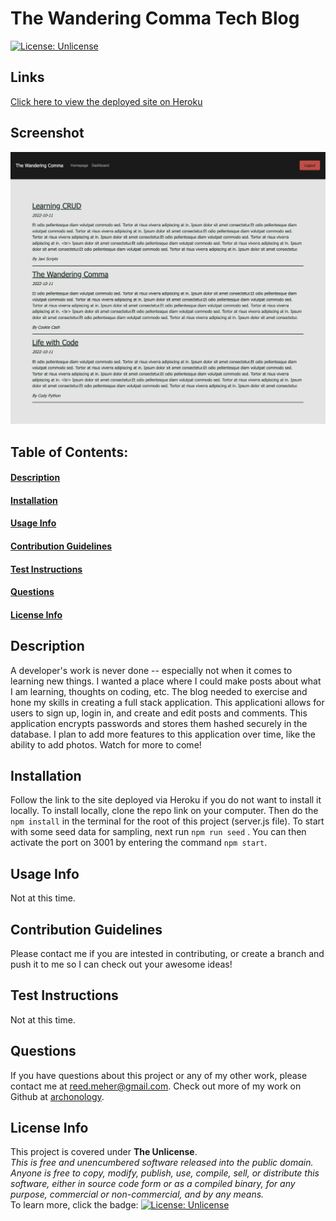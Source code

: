 # The Wandering Comma Tech Blog
[![License: Unlicense](https://img.shields.io/badge/license-Unlicense-blue.svg)](http://unlicense.org/)
## Links
[Click here to view the deployed site on Heroku](https://lit-falls-16063.herokuapp.com)
## Screenshot
![Screenshot of the homepage](./public/images/Screen%20Shot%202022-10-12%20at%204.13.46%20PM.png)    
## Table of Contents:
#### [Description](#description)
#### [Installation](#installation)
#### [Usage Info](#usage-info)
#### [Contribution Guidelines](#contribution-guidelines)
#### [Test Instructions](#test-instructions)
#### [Questions](#questions)
#### [License Info](#license-info)

## Description
A developer's work is never done -- especially not when it comes to learning new things. I wanted a place where I could make posts about what I am learning, thoughts on coding, etc. The blog needed to exercise and hone my skills in creating a full stack application.  This applicationi  allows for users to sign up, login in, and create and edit posts and comments. This application encrypts passwords and stores them hashed securely in the database.  I plan to add more features to this application over time, like the ability to add photos. Watch for more to come!
    
## Installation
Follow the link to the site deployed via Heroku if you do not want to install it locally.  To install locally, clone the repo link on your computer. Then do the `npm install` in the terminal for the root of this project (server.js file). To start with some seed data for sampling, next run `npm run seed` . You  can then activate the port on 3001 by entering the command `npm start`. 

## Usage Info
Not at this time.

## Contribution Guidelines
Please contact me if you are intested in contributing, or create a branch and push it to me so I can check out your awesome ideas!

## Test Instructions
Not at this time.

## Questions
If you have questions about this project or any of my other work, please contact me at reed.meher@gmail.com. Check out more of my work on Github at [archonology](https://github.com/archonology).
    
## License Info
This project is covered under **The Unlicense**. 
<br>
*This is free and unencumbered software released into the public domain. <br> Anyone is free to copy, modify, publish, use, compile, sell, or distribute this software, either in source code form or as a compiled binary, for any purpose, commercial or non-commercial, and by any means.* 
<br>
To learn more, click the badge: [![License: Unlicense](https://img.shields.io/badge/license-Unlicense-blue.svg)](http://unlicense.org/)